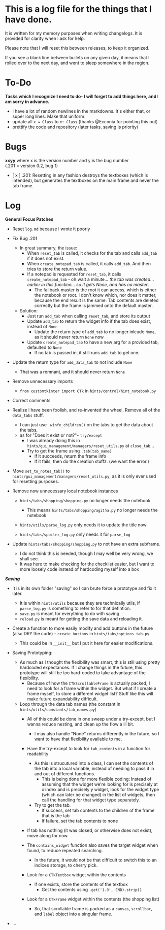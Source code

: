 
# This is a log file for the things that I have done.

It is written for my memory purposes when writing changelogs. It is provided for clarity when I ask for help.

Please note that I will reset this between releases, to keep it organized.

If you see a blank line between bullets on any given day, it means that I rolled over to the next day, and went to sleep somewhere in the region.

# To-Do

**Tasks which I recognize I need to do- I will forget to add things here, and I am sorry in advance.**

- I have a lot of random newlines in the markdowns. It's either that, or super long lines. Make that uniform.
- update all ``x = Class`` to ``x: Class`` (thanks @Ecconia for pointing this out)
- prettify the code and repository (later tasks, saving is priority)

# Bugs

**xxyy** where x is the version number and y is the bug number  
(.201 = version 0.2, bug 1)


- [ x ] .201: Resetting in any fashion destroys the textboxes (which is intended), but generates the textboxes on the main frame and never the tab frame.

# Log

**General Focus Patches**
- Reset ``log.md`` because I wrote it poorly

- Fix Bug .201
    - In great summary, the issue:
        - When ``reset_tab`` is called, it checks for the tab and calls ``add_tab`` if it does not exist.
        - When ``create_notepad_tab`` is called, it calls ``add_tab``. And then tries to store the return value.
        - If a notepad is requested for ``reset_tab``, it calls ``create_notepad_tab`` - oh wait a minute... *the tab was created... earlier in this function... so it gets None, and has no master*.
            - The fallback master is the root it can access, which is either the notebook or root. I don't know which, nor does it matter, because the end result is the same: Tab contents are deleted correctly but the frame is jammed onto the default master.
    - Solution:
        - Just run ``add_tab`` when calling ``reset_tab``, and store its output
        - Update ``add_tab`` to return the widget info if the tab does exist, instead of ``None``
            - Update the return type of ``add_tab`` to no longer inlcude ``None``, as it should never return ``None`` now
        - Update ``create_notepad_tab`` to have a new arg for a provided tab, defaulted to ``None``
            - If no tab is passed in, it still runs ``add_tab`` to get one.

- Update the return type for ``add_data_tab`` to not include ``None``
    - That was a remnant, and it should never return ``None``

- Remove unnecessary imports
    - ``from customtkinter import CTk`` in ``hints/control/hint_notebook.py``

- Correct comments

- Realize I have been foolish, and re-invented the wheel. Remove all of the ``data_tabs`` stuff.
    - I can just use ``.winfo_children()`` on the tabs to get the data about the tabs.
    - as for "Does it exist or not?"- ``try/except``
        - I was already doing this in ``hints/gui_management/managers/reset_utils.py`` at ``close_tab``...
        - Try to get the frame using ``.tab(tab_name)``
            - If it succeeds, return the frame info
            - If it fails, then do the creation stuffz. (we want the error.)

- Move ``set_to_notes_tab()`` to ``hints/gui_management/managers/reset_utils.py``, as it is only ever used for resetting purposes.

- Remove now unnecessary local notebook instances
    - ``hints/tabs/shopping/shopping.py`` no longer needs the notebook
        - This means ``hints/tabs/shopping/agitha.py`` no longer needs the notebook

    - ``hints/utils/parse_log.py`` only needs it to update the title now
    - ``hints/tabs/spoiler_log.py`` only needs it for ``parse_log``

- Update ``hints/tabs/shopping/shopping.py`` to not have an extra subframe.
    - I do not think this is needed, though I may well be very wrong, we shall see.
    - It was here to make checking for the checklist easier, but I want to more loosely code instead of hardcoding myself into a box

***Saving***

- It is in its own folder "saving" so I can brute force a prototype and fix it later.
    - It is within ``hints/utils`` because they are technically utils, if ``parse_log.py`` is something to refer to for that defintion.
    - ``save.py`` is meant for everything to do with saving
    - ``reload.py`` is meant for getting the save data and reloading it.

- Create a function to more easily modify and add buttons in the future (also DRY the code) - ``create_buttons`` in ``hints/tabs/options_tab.py``
    - This could be in ``__init__`` but I put it here for easier modifications.

- Saving Prototyping:
    - As much as I thought the flexibility was smart, this is still using pretty hardcoded expectances. If I change things in the future, this prototype will still be too hard-coded to take advantage of the flexibility.
        - Because of how the ``CTkScrollableFrame`` is actually packed, I need to look for a frame within the widget. But what if I create a frame myself, to store a different widget list? Stuff like this will make future expandability difficult.
    - Loop through the data tab names (the constant in ``hints/utils/constants/tab_names.py``)
        - All of this could be done in one sweep under a try-except, but I wanna reduce nesting, and clean up the flow a lil bit.
            - I may also handle "None" returns differently in the future, so I want to have that flexibility available to me.

        - Have the try-except to look for ``tab_contents`` in a function for readability
            - As this is strucutured into a class, I can set the contents of the tab into a local variable, instead of needing to pass it in and out of different functions.
                - This is being done for more flexible coding: Instead of assuming that the widget we're looking for is precisely at x index and is precisely y widget, look for the widget type (which can later be changed) in the list of widgets, then call the handling for that widget type separately.
            - Try to get the tab.
                - If success, set tab contents to the children of the frame that is the tab
                - If failure, set the tab contents to none

        - If tab has nothing (it was closed, or otherwise does not exist), move along for now.

        - The ``contains_widget`` function also saves the target widget when found, to reduce repeated searching.
            - In the future, it would not be that difficult to switch this to an indices storage, to cherry pick.

        - Look for a ``CTkTextbox`` widget within the contents
            - If one exists, store the contents of the textbox
                - Get the contents using ``.get('1.0', END).strip()``
        - Look for a ``CTkFrame`` widget within the contents (the shopping list)
            - So, that scrollable frame is packed as a ``canvas``, ``scrollbar``, and ``label`` object into a singular frame.

- ...
